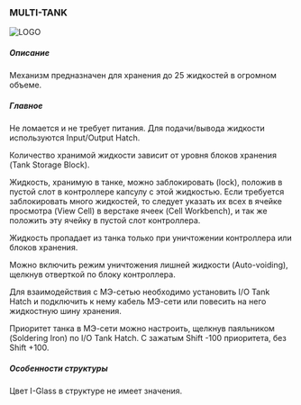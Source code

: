 ### MULTI-TANK

![LOGO](https://cdn.discordapp.com/attachments/916393114166525974/939737636766113832/MULTI_TANK.png)

##### Описание

Механизм предназначен для хранения до 25 жидкостей в огромном объеме.

##### Главное

Не ломается и не требует питания. Для подачи/вывода жидкости используются Input/Output Hatch.

Количество хранимой жидкости зависит от уровня блоков хранения (Tank Storage Block). 

Жидкость, хранимую в танке, можно заблокировать (lock), положив в пустой слот в контроллере капсулу с этой жидкостью. Если требуется заблокировать много жидкостей, то следует указать их всех в ячейке просмотра (View Cell) в верстаке ячеек (Cell Workbench), и так же положить эту ячейку в пустой слот контроллера.

Жидкость пропадает из танка только при уничтожении контроллера или блоков хранения.

Можно включить режим уничтожения лишней жидкости (Auto-voiding), щелкнув отверткой по блоку контроллера.

Для взаимодействия с МЭ-сетью необходимо установить I/O Tank Hatch и подключить к нему кабель МЭ-сети или повесить на него жидкостную шину хранения.

Приоритет танка в МЭ-сети можно настроить, щелкнув паяльником (Soldering Iron) по I/O Tank Hatch. С зажатым Shift -100 приоритета, без Shift +100.

##### Особенности структуры

Цвет I-Glass в структуре не имеет значения.
